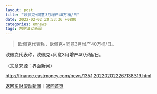 ```yaml
---
layout: post
title: "欧佩克+同意3月增产40万桶/日"
date: 2022-02-02 20:53:36 +0800
categories: emnews
tags: 东财滚动新闻
---
```

> 欧佩克代表称，欧佩克+同意3月增产40万桶/日。

<p>欧佩克代表称，欧佩克+同意3月增产40万桶/日。</p><p class="em_media">（文章来源：界面新闻）</p>

<http://finance.eastmoney.com/news/1351,202202022267138319.html>

[返回东财滚动新闻](//finews.withounder.com/emnews/)｜[返回首页](//finews.withounder.com/)
